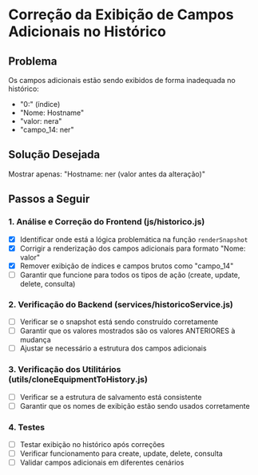 # Correção da Exibição de Campos Adicionais no Histórico

## Problema
Os campos adicionais estão sendo exibidos de forma inadequada no histórico:
- "0:" (índice)
- "Nome: Hostname"
- "valor: nera"
- "campo_14: ner"

## Solução Desejada
Mostrar apenas: "Hostname: ner (valor antes da alteração)"

## Passos a Seguir

### 1. Análise e Correção do Frontend (js/historico.js)
- [x] Identificar onde está a lógica problemática na função `renderSnapshot`
- [x] Corrigir a renderização dos campos adicionais para formato "Nome: valor"
- [x] Remover exibição de índices e campos brutos como "campo_14"
- [ ] Garantir que funcione para todos os tipos de ação (create, update, delete, consulta)

### 2. Verificação do Backend (services/historicoService.js)
- [ ] Verificar se o snapshot está sendo construído corretamente
- [ ] Garantir que os valores mostrados são os valores ANTERIORES à mudança
- [ ] Ajustar se necessário a estrutura dos campos adicionais

### 3. Verificação dos Utilitários (utils/cloneEquipmentToHistory.js)
- [ ] Verificar se a estrutura de salvamento está consistente
- [ ] Garantir que os nomes de exibição estão sendo usados corretamente

### 4. Testes
- [ ] Testar exibição no histórico após correções
- [ ] Verificar funcionamento para create, update, delete, consulta
- [ ] Validar campos adicionais em diferentes cenários
